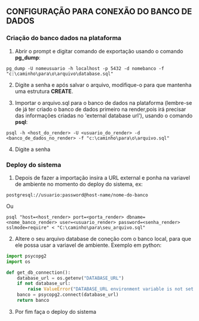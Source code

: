 ## CONFIGURAÇÃO PARA CONEXÃO DO BANCO DE DADOS

### Criação do banco dados na plataforma
1. Abrir o prompt e digitar comando de exportação usando o comando **pg_dump**:
```
pg_dump -U nomeusuario -h localhost -p 5432 -d nomebanco -f "c:\caminho\para\o\arquivo\database.sql"
```
2. Digite a senha e após salvar o arquivo, modifique-o para que mantenha uma estrutura **CREATE**.

3. Importar o arquivo.sql para o banco de dados na plataforma (lembre-se de já ter criado o banco de dados primeiro na render,pois irá precisar das informações criadas no 'external database url'), usando o comando **psql**:
```
psql -h <host_do_render> -U <usuario_do_render> -d <banco_de_dados_no_render> -f "c:\caminho\para\o\arquivo.sql"
```

4. Digite a senha

### Deploy do sistema

1. Depois de fazer a importação insira a URL external e ponha na variavel de ambiente no momento do deploy do sistema, ex:
```
postgresql://usuario:password@host-name/nome-do-banco
```
Ou
```
psql "host=<host_render> port=<porta_render> dbname=<nome_banco_render> user=<usuario_render> password=<senha_render> sslmode=require" < "C:\caminho\para\seu_arquivo.sql"
```
2. Altere o seu arquivo database de coneção com o banco local, para que ele possa usar a variavel de ambiente. Exemplo em python:
```python
import psycopg2
import os

def get_db_connection():
    database_url = os.getenv("DATABASE_URL")
    if not database_url:
        raise ValueError("DATABASE_URL environment variable is not set.")
    banco = psycopg2.connect(database_url)
    return banco
```

3. Por fim faça o deploy do sistema



